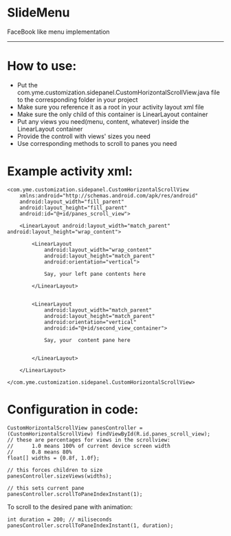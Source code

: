 SlideMenu
=========

FaceBook like menu implementation

---------

How to use:
=========

* Put the com.yme.customization.sidepanel.CustomHorizontalScrollView.java file to the 
corresponding folder in your project
* Make sure you reference it as a root in your activity layout xml file
* Make sure the only child of this container is LinearLayout container
* Put any views you need(menu, content, whatever) inside the LinearLayout container
* Provide the controll with views' sizes you need
* Use corresponding methods to scroll to panes you need

Example activity xml:
=========

    <com.yme.customization.sidepanel.CustomHorizontalScrollView 
        xmlns:android="http://schemas.android.com/apk/res/android"
        android:layout_width="fill_parent" 
        android:layout_height="fill_parent" 
        android:id="@+id/panes_scroll_view">

        <LinearLayout android:layout_width="match_parent" android:layout_height="wrap_content">

            <LinearLayout
                android:layout_width="wrap_content"
                android:layout_height="match_parent"
                android:orientation="vertical">

                Say, your left pane contents here

            </LinearLayout>


            <LinearLayout
                android:layout_width="match_parent"
                android:layout_height="match_parent"
                android:orientation="vertical"
                android:id="@+id/second_view_container">

                Say, your  content pane here


            </LinearLayout>

        </LinearLayout>

    </com.yme.customization.sidepanel.CustomHorizontalScrollView>
    
Configuration in code:
=========

    CustomHorizontalScrollView panesController = (CustomHorizontalScrollView) findViewById(R.id.panes_scroll_view);
    // these are percentages for views in the scrollview:
    //      1.0 means 100% of current device screen width
    //      0.8 means 80%
    float[] widths = {0.8f, 1.0f};

    // this forces children to size
    panesController.sizeViews(widths);

    // this sets current pane
    panesController.scrollToPaneIndexInstant(1);

To scroll to the desired pane with animation:

    int duration = 200; // miliseconds
    panesController.scrollToPaneIndexInstant(1, duration);
    
